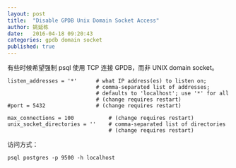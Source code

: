 ```yaml
---
layout: post
title:  "Disable GPDB Unix Domain Socket Access"
author: 姚延栋
date:   2016-04-18 09:20:43
categories: gpdb domain socket
published: true
---
```


有些时候希望强制 psql 使用 TCP 连接 GPDB，而非 UNIX domain socket。

    listen_addresses = '*'      # what IP address(es) to listen on;
                                # comma-separated list of addresses;
                                # defaults to 'localhost'; use '*' for all
                                # (change requires restart)
    #port = 5432                # (change requires restart)

    max_connections = 100           # (change requires restart)
    unix_socket_directories = ''    # comma-separated list of directories
                                    # (change requires restart)


访问方式：

    psql postgres -p 9500 -h localhost